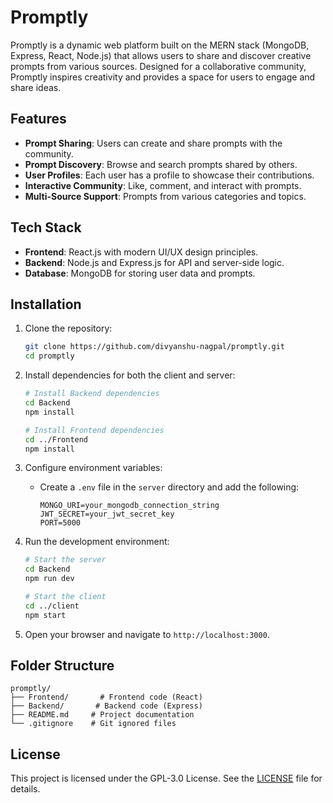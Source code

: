 # Promptly

Promptly is a dynamic web platform built on the MERN stack (MongoDB, Express, React, Node.js) that allows users to share and discover creative prompts from various sources. Designed for a collaborative community, Promptly inspires creativity and provides a space for users to engage and share ideas.

## Features

- **Prompt Sharing**: Users can create and share prompts with the community.
- **Prompt Discovery**: Browse and search prompts shared by others.
- **User Profiles**: Each user has a profile to showcase their contributions.
- **Interactive Community**: Like, comment, and interact with prompts.
- **Multi-Source Support**: Prompts from various categories and topics.

## Tech Stack

- **Frontend**: React.js with modern UI/UX design principles.
- **Backend**: Node.js and Express.js for API and server-side logic.
- **Database**: MongoDB for storing user data and prompts.

## Installation

1. Clone the repository:
   ```bash
   git clone https://github.com/divyanshu-nagpal/promptly.git
   cd promptly
   ```

2. Install dependencies for both the client and server:
   ```bash
   # Install Backend dependencies
   cd Backend
   npm install

   # Install Frontend dependencies
   cd ../Frontend
   npm install
   ```

3. Configure environment variables:
   - Create a `.env` file in the `server` directory and add the following:
     ```env
     MONGO_URI=your_mongodb_connection_string
     JWT_SECRET=your_jwt_secret_key
     PORT=5000
     ```

4. Run the development environment:
   ```bash
   # Start the server
   cd Backend
   npm run dev

   # Start the client
   cd ../client
   npm start
   ```

5. Open your browser and navigate to `http://localhost:3000`.

## Folder Structure

```
promptly/
├── Frontend/       # Frontend code (React)
├── Backend/       # Backend code (Express)
├── README.md     # Project documentation
└── .gitignore    # Git ignored files
```


## License

This project is licensed under the GPL-3.0 License. See the [LICENSE](LICENSE) file for details.

